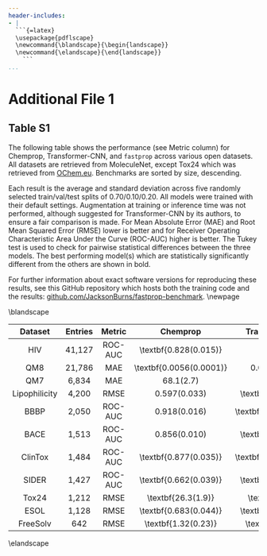 ```yaml
---
header-includes:
- |
  ```{=latex}
  \usepackage{pdflscape}
  \newcommand{\blandscape}{\begin{landscape}}
  \newcommand{\elandscape}{\end{landscape}}
    ```
...
```



# Additional File 1
## Table S1

The following table shows the performance (see Metric column) for Chemprop, Transformer-CNN, and `fastprop` across various open datasets.
All datasets are retrieved from MoleculeNet, except Tox24 which was retrieved from [OChem.eu](https://ochem.eu/static/challenge.do).
Benchmarks are sorted by size, descending.

Each result is the average and standard deviation across five randomly selected train/val/test splits of 0.70/0.10/0.20.
All models were trained with their default settings.
Augmentation at training or inference time was not performed, although suggested for Transformer-CNN by its authors, to ensure a fair comparison is made.
For Mean Absolute Error (MAE) and Root Mean Squared Error (RMSE) lower is better and for Receiver Operating Characteristic Area Under the Curve (ROC-AUC) higher is better.
The Tukey test is used to check for pairwise statistical differences between the three models.
The best performing model(s) which are statistically significantly different from the others are shown in bold.

For further information about exact software versions for reproducing these results, see this GitHub repository which hosts both the training code and the results: [github.com/JacksonBurns/fastprop-benchmark](https://github.com/JacksonBurns/fastprop-benchmark).
\newpage

\blandscape

|    Dataset    | Entries |  Metric | Chemprop | Transformer-CNN | fastprop |
|:-------------:|:-------:|:-------:|:--------:|:---------------:|:--------:|
|      HIV      |41,127| ROC-AUC |\textbf{0.828(0.015)}|0.56(0.13)|\textbf{0.784(0.020)}|
|      QM8      |21,786|   MAE   |\textbf{0.0056(0.0001)}|0.0136(0.0004)|0.0164(0.0002)|
|      QM7      |6,834|   MAE   |68.1(2.7)|62.4(2.2)|\textbf{57.1(2.8)}|
| Lipophilicity |4,200|   RMSE  |0.597(0.033)|\textbf{0.702(0.030)}|\textbf{0.736(0.020)}|
|      BBBP     |2,050| ROC-AUC |0.918(0.016)|\textbf{0.9650(0.0032)}|0.903(0.013)|
|      BACE     |1,513| ROC-AUC |0.856(0.010)|\textbf{0.899(0.016)}|\textbf{0.878(0.015)}|
|    ClinTox    |1,484| ROC-AUC |\textbf{0.877(0.035)}|\textbf{0.9814(0.0083)}|0.64(0.13)|
|     SIDER     |1,427| ROC-AUC |\textbf{0.662(0.039)}|\textbf{0.612(0.031)}|\textbf{0.629(0.016)}|
|     Tox24     |1,212|   RMSE  |\textbf{26.3(1.9)}|\textbf{25.0(1.1)}|\textbf{27.4(1.7)}|
|      ESOL     |1,128|   RMSE  |\textbf{0.683(0.044)}|\textbf{0.701(0.057)}|\textbf{0.81(0.15)}|
|    FreeSolv   |642|   RMSE  |\textbf{1.32(0.23)}|\textbf{1.50(0.23)}|\textbf{1.29(0.15)}|

\elandscape
